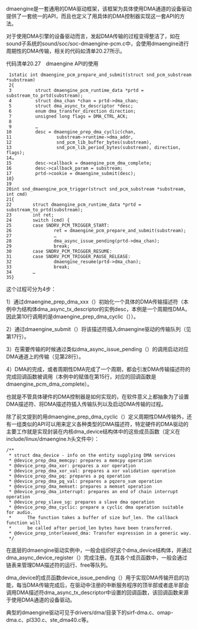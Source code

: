dmaengine是一套通用的DMA驱动框架，该框架为具体使用DMA通道的设备驱动提供了一套统一的API，而且也定义了用具体的DMA控制器实现这一套API的方法。

对于使用DMA引擎的设备驱动而言，发起DMA传输的过程变得整洁了，如在sound子系统的sound/soc/soc-dmaengine-pcm.c中，会使用dmaengine进行周期性的DMA传输，相关的代码如清单20.27所示。

代码清单20.27　dmaengine API的使用

```
 1static int dmaengine_pcm_prepare_and_submit(struct snd_pcm_substream *substream)
 2{
 3         struct dmaengine_pcm_runtime_data *prtd = substream_to_prtd(substream);
 4         struct dma_chan *chan = prtd->dma_chan;
 5         struct dma_async_tx_descriptor *desc;
 6         enum dma_transfer_direction direction;
 7         unsigned long flags = DMA_CTRL_ACK;
 8
 9         …
10         desc = dmaengine_prep_dma_cyclic(chan,
11                 substream->runtime->dma_addr,
12                 snd_pcm_lib_buffer_bytes(substream),
13                 snd_pcm_lib_period_bytes(substream), direction, flags);
14…
15         desc->callback = dmaengine_pcm_dma_complete;
16         desc->callback_param = substream;
17         prtd->cookie = dmaengine_submit(desc);
18}
19
20int snd_dmaengine_pcm_trigger(struct snd_pcm_substream *substream, int cmd)
21{
22        struct dmaengine_pcm_runtime_data *prtd = substream_to_prtd(substream);
23        int ret;
24        switch (cmd) {
25        case SNDRV_PCM_TRIGGER_START:
26                ret = dmaengine_pcm_prepare_and_submit(substream);
27                …
28                dma_async_issue_pending(prtd->dma_chan);
29                break;
30        case SNDRV_PCM_TRIGGER_RESUME:
31        case SNDRV_PCM_TRIGGER_PAUSE_RELEASE:
32                dmaengine_resume(prtd->dma_chan);
33                break;
34        …
35}
```

这个过程可分为4步：

1）通过dmaengine_prep_dma_xxx（）初始化一个具体的DMA传输描述符（本例中为结构体dma_async_tx_descriptor的实例desc，本例是一个周期性DMA，因此第10行调用的是dmaengine_prep_dma_cyclic（））。

2）通过dmaengine_submit（）将该描述符插入dmaengine驱动的传输队列（见第17行）。

3）在需要传输的时候通过类似dma_async_issue_pending（）的调用启动对应DMA通道上的传输（见第28行）。

4）DMA的完成，或者周期性DMA完成了一个周期，都会引发DMA传输描述符的完成回调函数被调用（本例中的赋值在第15行，对应的回调函数是dmaengine_pcm_dma_complete）。

也就是不管具体硬件的DMA控制器是如何实现的，在软件意义上都抽象为了设置DMA描述符、将DMA描述符插入传输队列以及启动DMA传输的过程。

除了前文提到的用dmaengine_prep_dma_cyclic（）定义周期性DMA传输外，还有一组类似的API可以用来定义各种类型的DMA描述符，特定硬件的DMA驱动的主要工作就是实现封装在内核dma_device结构体中的这些成员函数（定义在include/linux/dmaengine.h头文件中）：

```
/**
 * struct dma_device - info on the entity supplying DMA services
 * @device_prep_dma_memcpy: prepares a memcpy operation
 * @device_prep_dma_xor: prepares a xor operation
 * @device_prep_dma_xor_val: prepares a xor validation operation
 * @device_prep_dma_pq: prepares a pq operation
 * @device_prep_dma_pq_val: prepares a pqzero_sum operation
 * @device_prep_dma_memset: prepares a memset operation
 * @device_prep_dma_interrupt: prepares an end of chain interrupt operation
 * @device_prep_slave_sg: prepares a slave dma operation
 * @device_prep_dma_cyclic: prepare a cyclic dma operation suitable for audio.
 *      The function takes a buffer of size buf_len. The callback function will
 *      be called after period_len bytes have been transferred.
 * @device_prep_interleaved_dma: Transfer expression in a generic way.
 */
```

在底层的dmaengine驱动实例中，一般会组织好这个dma_device结构体，并通过dma_async_device_register（）完成注册。在其各个成员函数中，一般会通过链表来管理DMA描述符的运行、free等队列。

dma_device的成员函数device_issue_pending（）用于实现DMA传输开启的功能，每当DMA传输完成后，在驱动中注册的中断服务程序的顶半部或者底半部会调用DMA描述符dma_async_tx_descriptor中设置的回调函数，该回调函数来源于使用DMA通道的设备驱动。

典型的dmaengine驱动可见于drivers/dma/目录下的sirf-dma.c、omap-dma.c、pl330.c、ste_dma40.c等。